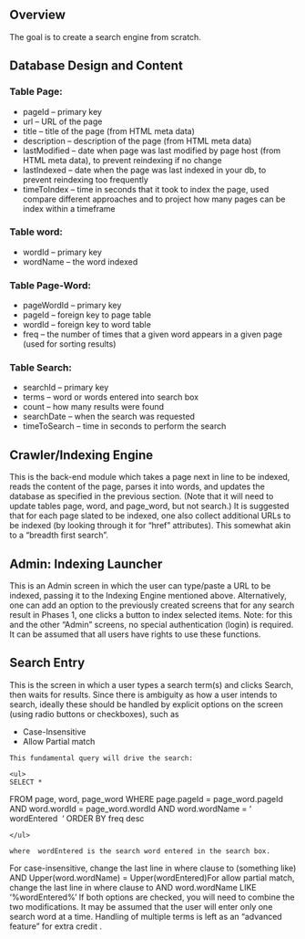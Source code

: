 <h2>
	Overview
</h2>

<p>
	The goal is to create a search engine from scratch.
</p>

<h2>
	Database Design and Content
</h2>

<h3>
	Table Page:
</h3>
<ul>
	<li>pageId – primary key</li>
	<li>url – URL of the page</li>
	<li>title – title of the page (from HTML meta data)</li>
	<li>description – description of the page (from HTML meta data)</li>
	<li>lastModified – date when page was last modified by page host (from HTML meta data), to prevent reindexing if no change</li>
	<li>lastIndexed – date when the page was last indexed in your db, to prevent reindexing too frequently</li>
	<li>timeToIndex – time in seconds that it took to index the page, used compare different approaches and to project how many pages can be index within a timeframe</li>
</ul>

<h3>
	Table word:
</h3>
<ul>
	<li>wordId – primary key</li>
	<li>wordName – the word indexed</li>
</ul>

<h3>
	Table Page-Word: 
</h3>

<ul>
	<li>pageWordId – primary key</li>
	<li>pageId – foreign key to page table</li>
	<li>wordId – foreign key to word table</li>
	<li>freq – the number of times that a given word appears in a given page (used for sorting results)</li>
</ul>

<h3>
	Table Search: 
</h3>

<ul>
	<li>searchId – primary key</li>
	<li>terms – word or words entered into search box</li>
	<li>count – how many results were found</li>
	<li>searchDate – when the search was requested</li>
	<li>timeToSearch – time in seconds to perform the search</li>
</ul>

<h2>
	Crawler/Indexing Engine
</h2>
<p>
	This is the back-end module which takes a page next in line to be indexed, reads the content of the page, parses it into
words, and updates the database as specified in the previous section. (Note that it will need to update tables page, word,
and page_word, but not search.)
It is suggested that for each page slated to be indexed, one also collect additional URLs to be indexed (by looking through
it for “href” attributes). This somewhat akin to a “breadth first search”.
</p>

<h2>Admin: Indexing Launcher</h2>
<p>
	This is an Admin screen in which the user can type/paste a URL to be indexed, passing it to the Indexing Engine
mentioned above. Alternatively, one can add an option to the previously created screens that for any search result in
Phases 1, one clicks a button to index selected items.
Note: for this and the other “Admin” screens, no special authentication (login) is required. It can be assumed that all users
have rights to use these functions.
</p>

<h2>Search Entry</h2>

<p>
	This is the screen in which a user types a search term(s) and clicks Search, then waits for results. Since there is
ambiguity as how a user intends to search, ideally these should be handled by explicit options on the screen (using radio
buttons or checkboxes), such as
	<ul>
		<li>Case-Insensitive</li>
		<li>Allow Partial match</li>
	</ul>

	This fundamental query will drive the search:

	<ul>
	SELECT *
FROM page, word, page_word
WHERE page.pageId = page_word.pageId
AND word.wordId = page_word.wordId
AND word.wordName = ‘​ wordEntered ​ ‘
ORDER BY freq desc 

	</ul>

	where ​ wordEntered​ is the search word entered in the search box.
For case-insensitive, change the last line in where clause to (something like)
AND Upper(word.wordName) = Upper(wordEntered)For allow partial match, change the last line in where clause to
AND word.wordName LIKE ‘%wordEntered%’
If both options are checked, you will need to combine the two modifications.
It may be assumed that the user will enter only one search word at a time. Handling of multiple terms is left as an
“advanced feature” for extra credit .

</p>